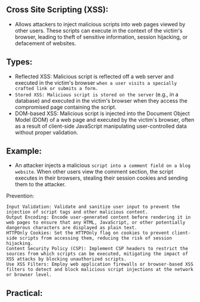 ## Cross Site Scripting (XSS):
- Allows attackers to inject malicious scripts into web pages viewed by other users. These scripts can execute in the context of the victim's browser, leading to theft of sensitive information, session hijacking, or defacement of websites.

## Types:
- Reflected XSS: Malicious script is reflected off a web server and executed in the victim's browser `when a user visits a specially crafted link or submits a form.`
- `Stored XSS: Malicious script is stored on the server` (e.g., in a database) and executed in the victim's browser when they access the compromised page containing the script.
- DOM-based XSS: Malicious script is injected into the Document Object Model (DOM) of a web page and executed by the victim's browser, often as a result of client-side JavaScript manipulating user-controlled data without proper validation.

## Example:
- An attacker injects a malicious `script into a comment field on a blog website`. When other users view the comment section, the script executes in their browsers, stealing their session cookies and sending them to the attacker.

Prevention:
```
Input Validation: Validate and sanitize user input to prevent the injection of script tags and other malicious content.
Output Encoding: Encode user-generated content before rendering it in web pages to ensure that any HTML, JavaScript, or other potentially dangerous characters are displayed as plain text.
HTTPOnly Cookies: Set the HTTPOnly flag on cookies to prevent client-side scripts from accessing them, reducing the risk of session hijacking.
Content Security Policy (CSP): Implement CSP headers to restrict the sources from which scripts can be executed, mitigating the impact of XSS attacks by blocking unauthorized scripts.
Use XSS Filters: Employ web application firewalls or browser-based XSS filters to detect and block malicious script injections at the network or browser level.
```


## Practical:






























